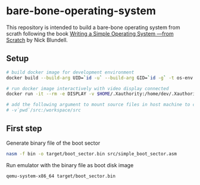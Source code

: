 # bare-bone-operating-system
This repository is intended to build a bare-bone operating system from scrath
following the book [Writing a Simple Operating System —from Scratch](https://www.cs.bham.ac.uk/~exr/lectures/opsys/10_11/lectures/os-dev.pdf) by Nick Blundell.
## Setup
```bash
# build docker image for development environment
docker build --build-arg UID=`id -u` --build-arg GID=`id -g` -t os-env .

# run docker image interactively with video display connected
docker run -it --rm -e DISPLAY -v $HOME/.Xauthority:/home/dev/.Xauthority --net=host os-env

# add the following argument to mount source files in host machine to container
# -v`pwd`/src:/workspace/src
```
## First step
Generate binary file of the boot sector
```bash
nasm -f bin -o target/boot_sector.bin src/simple_boot_sector.asm
```
Run emulator with the binary file as boot disk image
```bash
qemu-system-x86_64 target/boot_sector.bin
```